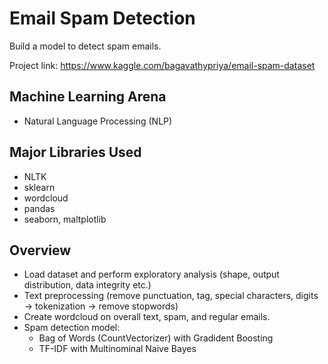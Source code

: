 # Email Spam Detection

Build a model to detect spam emails.

Project link: https://www.kaggle.com/bagavathypriya/email-spam-dataset

## Machine Learning Arena
  - Natural Language Processing (NLP)
 
## Major Libraries Used
  - NLTK
  - sklearn
  - wordcloud
  - pandas
  - seaborn, maltplotlib

## Overview
  - Load dataset and perform exploratory analysis (shape, output distribution, data integrity etc.)
  - Text preprocessing (remove punctuation, tag, special characters, digits -> tokenization -> remove stopwords)
  - Create wordcloud on overall text, spam, and regular emails.
  - Spam detection model:
    - Bag of Words (CountVectorizer) with Gradident Boosting
    - TF-IDF with Multinominal Naive Bayes
